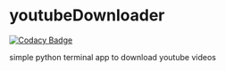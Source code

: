# youtubeDownloader

[![Codacy Badge](https://api.codacy.com/project/badge/Grade/4929319ea1da4c119990948d2b262b49)](https://app.codacy.com/gh/yannickdv01/youtubeDownloader?utm_source=github.com&utm_medium=referral&utm_content=yannickdv01/youtubeDownloader&utm_campaign=Badge_Grade)

simple python terminal app to download youtube videos
